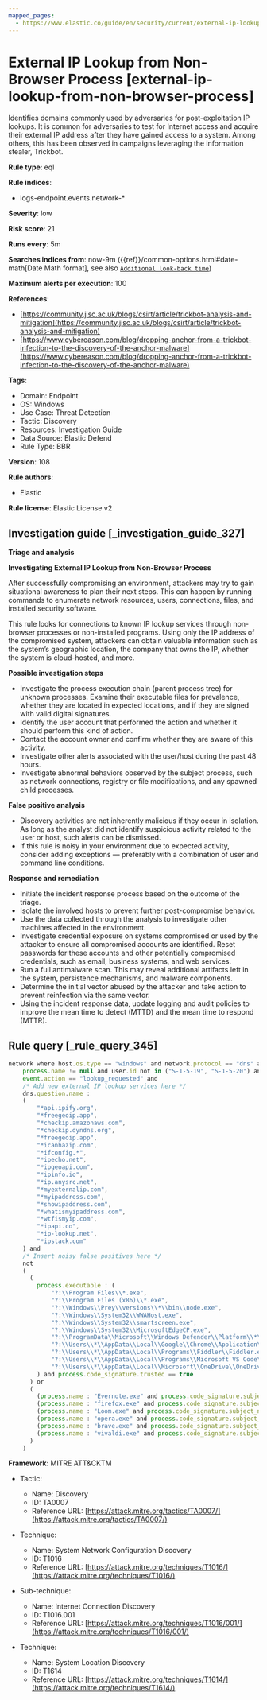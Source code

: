```yaml
---
mapped_pages:
  - https://www.elastic.co/guide/en/security/current/external-ip-lookup-from-non-browser-process.html
---
```


# External IP Lookup from Non-Browser Process [external-ip-lookup-from-non-browser-process]

Identifies domains commonly used by adversaries for post-exploitation IP lookups. It is common for adversaries to test for Internet access and acquire their external IP address after they have gained access to a system. Among others, this has been observed in campaigns leveraging the information stealer, Trickbot.

**Rule type**: eql

**Rule indices**:

* logs-endpoint.events.network-*

**Severity**: low

**Risk score**: 21

**Runs every**: 5m

**Searches indices from**: now-9m ({{ref}}/common-options.html#date-math[Date Math format], see also [`Additional look-back time`](docs-content://solutions/security/detect-and-alert/create-detection-rule.md#rule-schedule))

**Maximum alerts per execution**: 100

**References**:

* [https://community.jisc.ac.uk/blogs/csirt/article/trickbot-analysis-and-mitigation](https://community.jisc.ac.uk/blogs/csirt/article/trickbot-analysis-and-mitigation)
* [https://www.cybereason.com/blog/dropping-anchor-from-a-trickbot-infection-to-the-discovery-of-the-anchor-malware](https://www.cybereason.com/blog/dropping-anchor-from-a-trickbot-infection-to-the-discovery-of-the-anchor-malware)

**Tags**:

* Domain: Endpoint
* OS: Windows
* Use Case: Threat Detection
* Tactic: Discovery
* Resources: Investigation Guide
* Data Source: Elastic Defend
* Rule Type: BBR

**Version**: 108

**Rule authors**:

* Elastic

**Rule license**: Elastic License v2

## Investigation guide [_investigation_guide_327]

**Triage and analysis**

**Investigating External IP Lookup from Non-Browser Process**

After successfully compromising an environment, attackers may try to gain situational awareness to plan their next steps. This can happen by running commands to enumerate network resources, users, connections, files, and installed security software.

This rule looks for connections to known IP lookup services through non-browser processes or non-installed programs. Using only the IP address of the compromised system, attackers can obtain valuable information such as the system’s geographic location, the company that owns the IP, whether the system is cloud-hosted, and more.

**Possible investigation steps**

* Investigate the process execution chain (parent process tree) for unknown processes. Examine their executable files for prevalence, whether they are located in expected locations, and if they are signed with valid digital signatures.
* Identify the user account that performed the action and whether it should perform this kind of action.
* Contact the account owner and confirm whether they are aware of this activity.
* Investigate other alerts associated with the user/host during the past 48 hours.
* Investigate abnormal behaviors observed by the subject process, such as network connections, registry or file modifications, and any spawned child processes.

**False positive analysis**

* Discovery activities are not inherently malicious if they occur in isolation. As long as the analyst did not identify suspicious activity related to the user or host, such alerts can be dismissed.
* If this rule is noisy in your environment due to expected activity, consider adding exceptions — preferably with a combination of user and command line conditions.

**Response and remediation**

* Initiate the incident response process based on the outcome of the triage.
* Isolate the involved hosts to prevent further post-compromise behavior.
* Use the data collected through the analysis to investigate other machines affected in the environment.
* Investigate credential exposure on systems compromised or used by the attacker to ensure all compromised accounts are identified. Reset passwords for these accounts and other potentially compromised credentials, such as email, business systems, and web services.
* Run a full antimalware scan. This may reveal additional artifacts left in the system, persistence mechanisms, and malware components.
* Determine the initial vector abused by the attacker and take action to prevent reinfection via the same vector.
* Using the incident response data, update logging and audit policies to improve the mean time to detect (MTTD) and the mean time to respond (MTTR).


## Rule query [_rule_query_345]

```js
network where host.os.type == "windows" and network.protocol == "dns" and
    process.name != null and user.id not in ("S-1-5-19", "S-1-5-20") and
    event.action == "lookup_requested" and
    /* Add new external IP lookup services here */
    dns.question.name :
    (
        "*api.ipify.org",
        "*freegeoip.app",
        "*checkip.amazonaws.com",
        "*checkip.dyndns.org",
        "*freegeoip.app",
        "*icanhazip.com",
        "*ifconfig.*",
        "*ipecho.net",
        "*ipgeoapi.com",
        "*ipinfo.io",
        "*ip.anysrc.net",
        "*myexternalip.com",
        "*myipaddress.com",
        "*showipaddress.com",
        "*whatismyipaddress.com",
        "*wtfismyip.com",
        "*ipapi.co",
        "*ip-lookup.net",
        "*ipstack.com"
    ) and
    /* Insert noisy false positives here */
    not
    (
      (
        process.executable : (
            "?:\\Program Files\\*.exe",
            "?:\\Program Files (x86)\\*.exe",
            "?:\\Windows\\Prey\\versions\\*\\bin\\node.exe",
            "?:\\Windows\\System32\\WWAHost.exe",
            "?:\\Windows\\System32\\smartscreen.exe",
            "?:\\Windows\\System32\\MicrosoftEdgeCP.exe",
            "?:\\ProgramData\\Microsoft\\Windows Defender\\Platform\\*\\MsMpEng.exe",
            "?:\\Users\\*\\AppData\\Local\\Google\\Chrome\\Application\\chrome.exe",
            "?:\\Users\\*\\AppData\\Local\\Programs\\Fiddler\\Fiddler.exe",
            "?:\\Users\\*\\AppData\\Local\\Programs\\Microsoft VS Code\\Code.exe",
            "?:\\Users\\*\\AppData\\Local\\Microsoft\\OneDrive\\OneDrive.exe"
        ) and process.code_signature.trusted == true
      ) or
      (
        (process.name : "Evernote.exe" and process.code_signature.subject_name : "Evernote Corporation" and process.code_signature.trusted == true) or
        (process.name : "firefox.exe" and process.code_signature.subject_name : "Mozilla Corporation" and process.code_signature.trusted == true) or
        (process.name : "Loom.exe" and process.code_signature.subject_name : "Loom, Inc." and process.code_signature.trusted == true) or
        (process.name : "opera.exe" and process.code_signature.subject_name : "Opera Norway AS" and process.code_signature.trusted == true) or
        (process.name : "brave.exe" and process.code_signature.subject_name : "Brave Software, Inc." and process.code_signature.trusted == true) or
        (process.name : "vivaldi.exe" and process.code_signature.subject_name : "Vivaldi Technologies AS" and process.code_signature.trusted == true)
      )
    )
```

**Framework**: MITRE ATT&CKTM

* Tactic:

    * Name: Discovery
    * ID: TA0007
    * Reference URL: [https://attack.mitre.org/tactics/TA0007/](https://attack.mitre.org/tactics/TA0007/)

* Technique:

    * Name: System Network Configuration Discovery
    * ID: T1016
    * Reference URL: [https://attack.mitre.org/techniques/T1016/](https://attack.mitre.org/techniques/T1016/)

* Sub-technique:

    * Name: Internet Connection Discovery
    * ID: T1016.001
    * Reference URL: [https://attack.mitre.org/techniques/T1016/001/](https://attack.mitre.org/techniques/T1016/001/)

* Technique:

    * Name: System Location Discovery
    * ID: T1614
    * Reference URL: [https://attack.mitre.org/techniques/T1614/](https://attack.mitre.org/techniques/T1614/)



